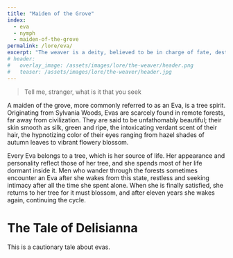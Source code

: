 ```yaml
---
title: "Maiden of the Grove"
index:
  - eva
  - nymph
  - maiden-of-the-grove
permalink: /lore/eva/
excerpt: "The weaver is a deity, believed to be in charge of fate, destiny, and possibility."
# header:
#   overlay_image: /assets/images/lore/the-weaver/header.png
#   teaser: /assets/images/lore/the-weaver/header.jpg
---
```

> Tell me, stranger, what is it that you seek
> 

A maiden of the grove, more commonly referred to as an Eva, is a tree spirit. Originating from Sylvania Woods, Evas are scarcely found in remote forests, far away from civilization. They are said to be unfathomably beautiful; their skin smooth as silk, green and ripe, the intoxicating verdant scent of their hair, the hypnotizing color of their eyes ranging from hazel shades of autumn leaves to vibrant flowery blossom.

Every Eva belongs to a tree, which is her source of life. Her appearance and personality reflect those of her tree, and she spends most of her life dormant inside it. Men who wander through the forests sometimes encounter an Eva after she wakes from this state, restless and seeking intimacy after all the time she spent alone. When she is finally satisfied, she returns to her tree for it must blossom, and after eleven years she wakes again, continuing the cycle.

# The Tale of Delisianna
This is a cautionary tale about evas.